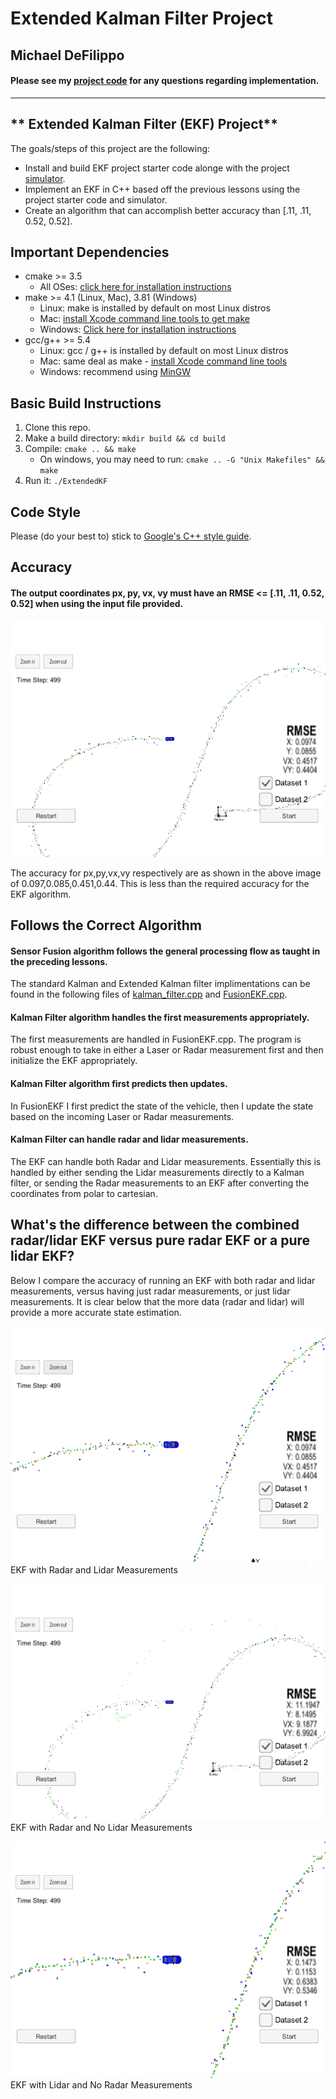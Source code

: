 # Extended Kalman Filter Project 

## Michael DeFilippo

#### Please see my [project code](https://github.com/mikedef/CarND-Extended-Kalman-Filter/tree/master/src) for any questions regarding implementation.
---

** Extended Kalman Filter (EKF) Project**
---
The goals/steps of this project are the following:
- Install and build EKF project starter code alonge with the project [simulator](https://github.com/udacity/self-driving-car-sim/releases). 
- Implement an EKF in C++ based off the previous lessons using the project starter code and simulator. 
- Create an algorithm that can accomplish better accuracy than [.11, .11, 0.52, 0.52]. 

## Important Dependencies

* cmake >= 3.5
  * All OSes: [click here for installation instructions](https://cmake.org/install/)
* make >= 4.1 (Linux, Mac), 3.81 (Windows)
  * Linux: make is installed by default on most Linux distros
  * Mac: [install Xcode command line tools to get make](https://developer.apple.com/xcode/features/)
  * Windows: [Click here for installation instructions](http://gnuwin32.sourceforge.net/packages/make.htm)
* gcc/g++ >= 5.4
  * Linux: gcc / g++ is installed by default on most Linux distros
  * Mac: same deal as make - [install Xcode command line tools](https://developer.apple.com/xcode/features/)
  * Windows: recommend using [MinGW](http://www.mingw.org/)

## Basic Build Instructions

1. Clone this repo.
2. Make a build directory: `mkdir build && cd build`
3. Compile: `cmake .. && make` 
   * On windows, you may need to run: `cmake .. -G "Unix Makefiles" && make`
4. Run it: `./ExtendedKF `

## Code Style

Please (do your best to) stick to [Google's C++ style guide](https://google.github.io/styleguide/cppguide.html).

## Accuracy
#### The output coordinates px, py, vx, vy must have an RMSE <= [.11, .11, 0.52, 0.52] when using the input file provided. 
![alt text](EKF_RadarPlusLidar_ZoomedOut.png)

The accuracy for px,py,vx,vy respectively are as shown in the above image of 0.097,0.085,0.451,0.44. This is less than the required accuracy for the EKF algorithm. 

## Follows the Correct Algorithm
#### Sensor Fusion algorithm follows the general processing flow as taught in the preceding lessons.
The standard Kalman and Extended Kalman filter implimentations can be found in the following files of [kalman_filter.cpp](https://github.com/mikedef/CarND-Extended-Kalman-Filter/tree/master/src) and [FusionEKF.cpp](https://github.com/mikedef/CarND-Extended-Kalman-Filter/tree/master/src). 

#### Kalman Filter algorithm handles the first measurements appropriately.

The first measurements are handled in FusionEKF.cpp. The program is robust enough to take in either a Laser or Radar measurement first and then initialize the EKF appropriately. 

#### Kalman Filter algorithm first predicts then updates.

In FusionEKF I first predict the state of the vehicle, then I update the state based on the incoming Laser or Radar measurements. 

#### Kalman Filter can handle radar and lidar measurements.

The EKF can handle both Radar and Lidar measurements. Essentially this is handled by either sending the Lidar measurements directly to a Kalman filter, or sending the Radar measurements to an EKF after converting the coordinates from polar to cartesian. 

## What's the difference between the combined radar/lidar EKF versus pure radar EKF or a pure lidar EKF?
Below I compare the accuracy of running an EKF with both radar and lidar measurements, versus having just radar measurements, or just lidar measurements. It is clear below that the more data (radar and lidar) will provide a more accurate state estimation.

![alt text](EKF_RadarPlusLidar.png)
EKF with Radar and Lidar Measurements

![alt text](EKF_NoLidar.png) 
EKF with Radar and No Lidar Measurements

![alt text](KF_NoRadar.png)
EKF with Lidar and No Radar Measurements
